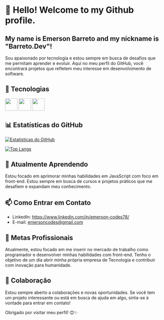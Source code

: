 # 👋 Hello! Welcome to my Github profile.
## My name is Emerson Barreto and my nickname is "Barreto.Dev"!

Sou apaixonado por tecnologia e estou sempre em busca de desafios que me permitam aprender e evoluir. Aqui no meu perfil do GitHub, você encontrará projetos que refletem meu interesse em desenvolvimento de software.

## 🔧 Tecnologias

<div>
  <img loading="lazy" src="https://cdn.jsdelivr.net/gh/devicons/devicon/icons/html5/html5-original.svg" width="40" height="40"/>
  <img loading="lazy" src="https://cdn.jsdelivr.net/gh/devicons/devicon/icons/css3/css3-original.svg" width="40" height="40"/>
  <img loading="lazy" src="https://cdn.jsdelivr.net/gh/devicons/devicon/icons/javascript/javascript-original.svg" width="40" height="40"/>
</div>

## 📊 Estatísticas do GitHub

[![Estatísticas do GitHub](https://github-readme-stats.vercel.app/api?username=emersonescodes&show_icons=true&theme=dracula)](https://github.com/emersonescodes)

[![Top Langs](https://github-readme-stats.vercel.app/api/top-langs/?username=emersonescodes&layout=compact&theme=dracula)](https://github.com/emersonescodes)

## 🌱 Atualmente Aprendendo

Estou focado em aprimorar minhas habilidades em JavaScript com foco em front-end. Estou sempre em busca de cursos e projetos práticos que me desafiem e expandam meu conhecimento.

## 📫 Como Entrar em Contato

- LinkedIn: https://www.linkedin.com/in/emerson-codes78/
- E-mail: emersoncodes@gmail.com

## 🚀 Metas Profissionais

Atualmente, estou focado em me inserir no mercado de trabalho como programador e desenvolver minhas habilidades com front-end. Tenho o objetivo de um dia abrir minha própria empresa de Tecnologia e contribuir com inovação para humanidade.

## 🤝 Colaboração

Estou sempre aberto a colaborações e novas oportunidades. Se você tem um projeto interessante ou está em busca de ajuda em algo, sinta-se à vontade para entrar em contato!

Obrigado por visitar meu perfil! 😊✨

